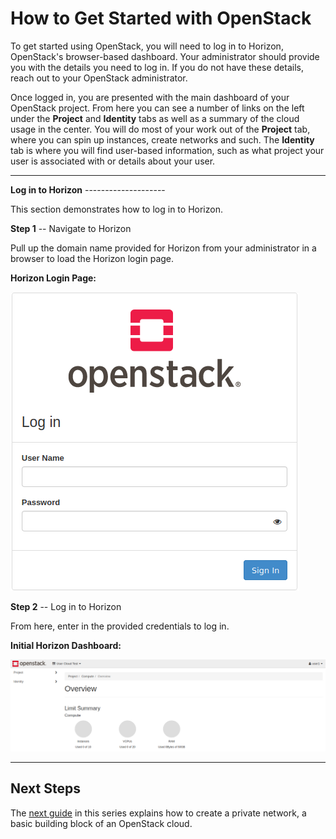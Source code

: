 # How to Get Started with OpenStack

To get started using OpenStack, you will need to log in to Horizon,
OpenStack's browser-based dashboard. Your administrator should provide
you with the details you need to log in. If you do not have these
details, reach out to your OpenStack administrator.

Once logged in, you are presented with the main dashboard of your
OpenStack project. From here you can see a number of links on the left
under the **Project** and **Identity** tabs as well as a summary of the
cloud usage in the center. You will do most of your work out of the
**Project** tab, where you can spin up instances, create networks and
such. The **Identity** tab is where you will find user-based
information, such as what project your user is associated with or
details about your user.

-----

**Log in to Horizon** --------------------

This section demonstrates how to log in to Horizon.

**Step 1** -- Navigate to Horizon

Pull up the domain name provided for Horizon from your administrator in
a browser to load the Horizon login page.

**Horizon Login Page:**

![image](images/um_horizon_login.png)

**Step 2** -- Log in to Horizon

From here, enter in the provided credentials to log in.

**Initial Horizon Dashboard:**

![image](images/um_initial_horizon_login.png)

-----

## **Next Steps**

The [next guide](users_manual/network_ip_traffic) in this series
explains how to create a private network, a basic building block of an
OpenStack cloud.
